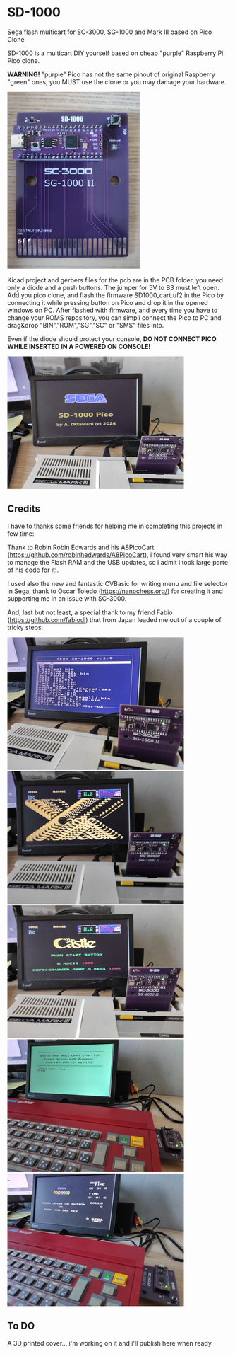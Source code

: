 # SD-1000
Sega flash multicart for SC-3000, SG-1000 and Mark III based on Pico Clone

SD-1000 is a multicart DIY yourself based on cheap "purple" Raspberry Pi Pico clone.

**WARNING!** "purple" Pico has not the same pinout of original Raspberry "green" ones, you MUST use the clone or you may damage your hardware.

![ScreenShot](https://raw.githubusercontent.com/aotta/SD-1000/main/Pictures/sega0.jpg)

Kicad project and gerbers files for the pcb are in the PCB folder, you need only a diode and a push buttons. The jumper for 5V to B3 must left open.
Add you pico clone, and flash the firmware SD1000_cart.uf2 in the Pico by connecting it while pressing button on Pico and drop it in the opened windows on PC.
After flashed with firmware, and every time you have to change your ROMS repository, you can simpli connect the Pico to PC and drag&drop "BIN","ROM","SG","SC" or "SMS" files into.

Even if the diode should protect your console, **DO NOT CONNECT PICO WHILE INSERTED IN A POWERED ON CONSOLE!**

![ScreenShot](https://raw.githubusercontent.com/aotta/SD-1000/main/Pictures/sega1.jpg)

## Credits
I have to thanks some friends for helping me in completing this projects in few time:

Thank to Robin Robin Edwards and his A8PicoCart (https://github.com/robinhedwards/A8PicoCart), i found very smart his way to manage the Flash RAM and the USB updates, so i admit i took large parte of his code for it!.

I used also the new and fantastic CVBasic for writing menu and file selector in Sega, thank to Oscar Toledo (https://nanochess.org/) for creating it and supporting me in an issue with SC-3000.

And, last but not least, a special thank to my friend Fabio (https://github.com/fabiodl) that from Japan leaded me out of a couple of tricky steps.


![ScreenShot](https://raw.githubusercontent.com/aotta/SD-1000/main/Pictures/sega2.jpg)
![ScreenShot](https://raw.githubusercontent.com/aotta/SD-1000/main/Pictures/sega3.jpg)
![ScreenShot](https://raw.githubusercontent.com/aotta/SD-1000/main/Pictures/sega4.jpg)
![ScreenShot](https://raw.githubusercontent.com/aotta/SD-1000/main/Pictures/sega5.jpg)
![ScreenShot](https://raw.githubusercontent.com/aotta/SD-1000/main/Pictures/sega7.jpg)

## To DO
A 3D printed cover... i'm working on it and i'll publish here when ready


